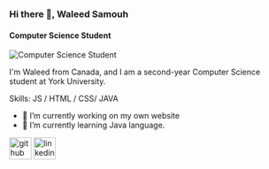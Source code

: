 ### Hi there 👋, Waleed Samouh
#### Computer Science Student
![Computer Science Student](https://arturssmirnovs.github.io/github-profile-readme-generator/images/banner.png)

I'm Waleed from Canada, and I am a second-year Computer Science student at York University.

Skills: JS / HTML / CSS/ JAVA

- 🔭 I’m currently working on my own website 
- 🌱 I’m currently learning Java language. 


[<img src='https://cdn.jsdelivr.net/npm/simple-icons@3.0.1/icons/github.svg' alt='github' height='40'>](https://github.com/samouh-waleed)  [<img src='https://cdn.jsdelivr.net/npm/simple-icons@3.0.1/icons/linkedin.svg' alt='linkedin' height='40'>](https://www.linkedin.com/in/waleed-samouh/)  

